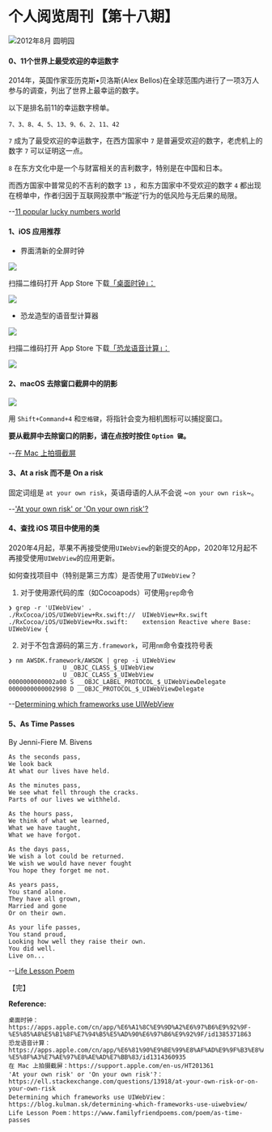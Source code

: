 # 个人阅览周刊【第十八期】

![2012年8月 圆明园](https://i.loli.net/2020/03/24/PdAb2Wlih7qRySx.jpg)

#### 0、11个世界上最受欢迎的幸运数字

2014年，英国作家亚历克斯•贝洛斯(Alex Bellos)在全球范围内进行了一项3万人参与的调查，列出了世界上最幸运的数字。

以下是排名前11的幸运数字榜单。

```
7、3、8、4、5、13、9、6、2、11、42
```

`7` 成为了最受欢迎的幸运数字，在西方国家中 `7` 是普遍受欢迎的数字，老虎机上的数字 `7` 可以证明这一点。

`8` 在东方文化中是一个与财富相关的吉利数字，特别是在中国和日本。

而西方国家中普常见的不吉利的数字 `13` ，和东方国家中不受欢迎的数字 `4` 都出现在榜单中，作者归因于互联网投票中“叛逆”行为的低风险与无后果的局限。

--[11 popular lucky numbers world](https://11points.com/11-popular-lucky-numbers-world/)

#### 1、iOS 应用推荐

- 界面清新的全屏时钟

![](https://i.loli.net/2020/03/24/89kziNJxhIMDqfy.png)

扫描二维码打开 App Store 下载[「桌面时钟」：](https://apps.apple.com/cn/app/%E6%A1%8C%E9%9D%A2%E6%97%B6%E9%92%9F-%E5%85%A8%E5%B1%8F%E7%94%B5%E5%AD%90%E6%97%B6%E9%92%9F/id1385371863)

![](https://i.loli.net/2020/03/24/3sV1ikLEfDabcgW.png)

- 恐龙造型的语音型计算器

![](https://i.loli.net/2020/03/24/ZyMuQm79altSfHp.png)

扫描二维码打开 App Store 下载[「恐龙语音计算」：](https://apps.apple.com/cn/app/%E6%81%90%E9%BE%99%E8%AF%AD%E9%9F%B3%E8%AE%A1%E7%AE%97-%E5%8F%A3%E7%AE%97%E8%AE%AD%E7%BB%83/id1314360935)

![](https://i.loli.net/2020/03/24/lQEeNvRWALY6UsS.png)


#### 2、macOS 去除窗口截屏中的阴影

![](https://support.apple.com/library/content/dam/edam/applecare/images/en_US/accessories/Keyboards/mac-key-combo-diagram-shift-command-4-space.png)

用 `Shift+Command+4` 和`空格键`，将指针会变为相机图标可以捕捉窗口。

**要从截屏中去除窗口的阴影，请在点按时按住 `Option 键`。**

--[在 Mac 上拍摄截屏](https://support.apple.com/en-us/HT201361)

#### 3、At a risk 而不是 On a risk

固定词组是 `at your own risk`，英语母语的人从不会说 ~`on your own risk`~。

--['At your own risk' or 'On your own risk'?](https://ell.stackexchange.com/questions/13918/at-your-own-risk-or-on-your-own-risk)

#### 4、查找 iOS 项目中使用的类

2020年4月起，苹果不再接受使用`UIWebView`的新提交的App，2020年12月起不再接受使用`UIWebView`的应用更新。

如何查找项目中（特别是第三方库）是否使用了`UIWebView`？

1. 对于使用源代码的库（如Cocoapods）可使用`grep`命令

  ```shell
  ❯ grep -r 'UIWebView' .
  ./RxCocoa/iOS/UIWebView+Rx.swift://  UIWebView+Rx.swift
  ./RxCocoa/iOS/UIWebView+Rx.swift:    extension Reactive where Base: UIWebView {
  ```

2. 对于不包含源码的第三方`.framework`，可用`nm`命令查找符号表

  ```shell
  ❯ nm AWSDK.framework/AWSDK | grep -i UIWebView
                 U _OBJC_CLASS_$_UIWebView
                 U _OBJC_CLASS_$_UIWebView
  0000000000002a00 S __OBJC_LABEL_PROTOCOL_$_UIWebViewDelegate
  0000000000002998 D __OBJC_PROTOCOL_$_UIWebViewDelegate
  ```

--[Determining which frameworks use UIWebView](https://blog.kulman.sk/determining-which-frameworks-use-uiwebview/)


#### 5、As Time Passes

By Jenni-Fiere M. Bivens

```
As the seconds pass,
We look back
At what our lives have held.

As the minutes pass,
We see what fell through the cracks.
Parts of our lives we withheld.

As the hours pass,
We think of what we learned,
What we have taught,
What we have forgot.

As the days pass,
We wish a lot could be returned.
We wish we would have never fought
You hope they forget me not.

As years pass,
You stand alone.
They have all grown,
Married and gone
Or on their own.

As your life passes,
You stand proud,
Looking how well they raise their own.
You did well.
Live on...
```

--[Life Lesson Poem](https://www.familyfriendpoems.com/poem/as-time-passes)

【完】

**Reference:**
```
桌面时钟：https://apps.apple.com/cn/app/%E6%A1%8C%E9%9D%A2%E6%97%B6%E9%92%9F-%E5%85%A8%E5%B1%8F%E7%94%B5%E5%AD%90%E6%97%B6%E9%92%9F/id1385371863
恐龙语音计算：https://apps.apple.com/cn/app/%E6%81%90%E9%BE%99%E8%AF%AD%E9%9F%B3%E8%AE%A1%E7%AE%97-%E5%8F%A3%E7%AE%97%E8%AE%AD%E7%BB%83/id1314360935
在 Mac 上拍摄截屏：https://support.apple.com/en-us/HT201361
'At your own risk' or 'On your own risk'?：https://ell.stackexchange.com/questions/13918/at-your-own-risk-or-on-your-own-risk
Determining which frameworks use UIWebView：https://blog.kulman.sk/determining-which-frameworks-use-uiwebview/
Life Lesson Poem：https://www.familyfriendpoems.com/poem/as-time-passes
```